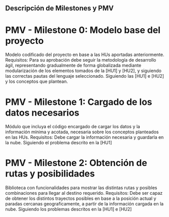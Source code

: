 ## Descripción de Milestones y PMV

# PMV - Milestone 0: Modelo base del proyecto
Modelo codificado del proyecto en base a las HUs aportadas anteriormente.
Requisitos: Para su aprobación debe seguir la metodología de desarrollo ágil, representando gradualmente de forma globalizada mediante modularización de los elementos tomados de la [HU1] y [HU2], y siguiendo las correctas pautas del lenguaje seleccionado.
Siguiendo las [HU1] e [HU2] y los conceptos que plantean.

# PMV - Milestone 1: Cargado de los datos necesarios
Módulo que incluya el código encargado de cargar los datos y la información mínima y acotada, necesaria sobre los conceptos planteados en las HUs.
Requisitos: Debe cargar la información necesaria y guardarla en la nube.
Siguiendo el problema descrito en la [HU1]

# PMV - Milestone 2: Obtención de rutas y posibilidades
Biblioteca con funcionalidades para mostrar las distintas rutas y posibles combinaciones para llegar al destino requerido.
Requisitos: Debe ser capaz de obtener los distintos trayectos posibles en base a la posición actual y paradas cercanas geograficamente, a partir de la información cargada en la nube.
Siguiendo los problemas descritos en la [HU1] e [HU2]

